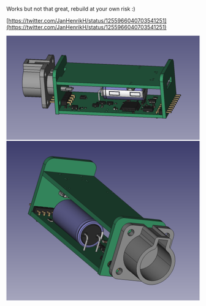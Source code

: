 Works but not that great, rebuild at your own risk :)

[https://twitter.com/JanHenrikH/status/1255966040703541251](https://twitter.com/JanHenrikH/status/1255966040703541251)

![](/v2.0/img1.png)
![](/v2.0/img2.png)
